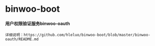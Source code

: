 # binwoo-boot
#### 用户权限验证服务binwoo-oauth
```
详细说明：https://github.com/hleluo/binwoo-boot/blob/master/binwoo-oauth/README.md
```
